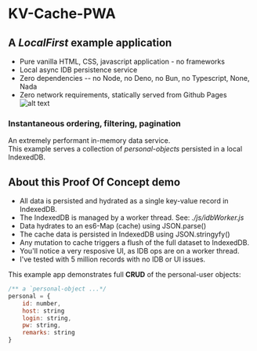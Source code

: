 # KV-Cache-PWA
## A _LocalFirst_ example application
  - Pure vanilla HTML, CSS, javascript application - no frameworks
  - Local async IDB persistence service
  - Zero dependencies -- no Node, no Deno, no Bun, no Typescript, None, Nada
  - Zero network requirements, statically served from Github Pages
![alt text](LocalFirst.png)

### Instantaneous ordering, filtering, pagination

An extremely performant in-memory data service.     
This example serves a collection of _personal-objects_ persisted in a local IndexedDB.    

## About this Proof Of Concept demo

 - All data is persisted and hydrated as a single key-value record in IndexedDB.    
 - The IndexedDB is managed by a worker thread. See: _./js/idbWorker.js_    
 - Data hydrates to an es6-Map (cache) using JSON.parse()    
 - The cache data is persisted in IndexedDB using JSON.stringyfy()    
 - Any mutation to cache triggers a flush of the full dataset to IndexedDB.    
 - You'll notice a very resposive UI, as IDB ops are on a worker thread.    
 - I've tested with 5 million records with no IDB or UI issues.    

This example app demonstrates full **CRUD** of the personal-user objects:
```js
/** a `personal-object ...*/
personal = {
    id: number,
    host: string
    login: string,
    pw: string,   
    remarks: string     
} 
```

